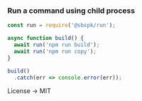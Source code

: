 ### Run a command using child process

```javascript
const run = require('@sbspk/run');

async function build() {
  await run('npm run build');
  await run('npm run copy');
}

build()
  .catch(err => console.error(err));
```

License -> MIT

